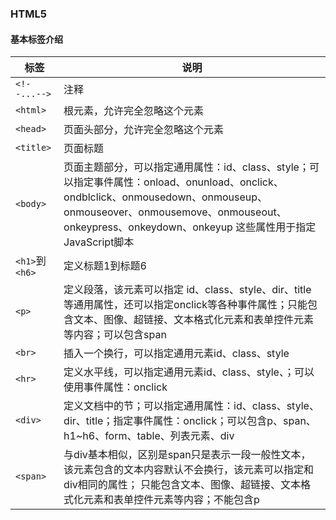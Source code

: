 ### HTML5
#### 基本标签介绍

|标签|说明|
|------|------|
|`<!--...-->`|注释|
|`<html>`|根元素，允许完全忽略这个元素|
|`<head>`|页面头部分，允许完全忽略这个元素|
|`<title>`|页面标题|
|`<body>`|页面主题部分，可以指定通用属性：id、class、style；可以指定事件属性：onload、onunload、onclick、ondblclick、onmousedown、onmouseup、onmouseover、onmousemove、onmouseout、onkeypress、onkeydown、onkeyup 这些属性用于指定JavaScript脚本|
|`<h1>`到`<h6>`|定义标题1到标题6|
|`<p>`|定义段落，该元素可以指定 id、class、style、dir、title 等通用属性，还可以指定onclick等各种事件属性；只能包含文本、图像、超链接、文本格式化元素和表单控件元素等内容；可以包含span|
|`<br>`|插入一个换行，可以指定通用元素id、class、style|
|`<hr>`|定义水平线，可以指定通用元素id、class、style、；可以使用事件属性：onclick|
|`<div>`|定义文档中的节；可以指定通用属性：id、class、style、dir、title；指定事件属性：onclick；可以包含p、span、h1~h6、form、table、列表元素、div|
|`<span>`|与div基本相似，区别是span只是表示一段一般性文本，该元素包含的文本内容默认不会换行，该元素可以指定和div相同的属性； 只能包含文本、图像、超链接、文本格式化元素和表单控件元素等内容；不能包含p|
